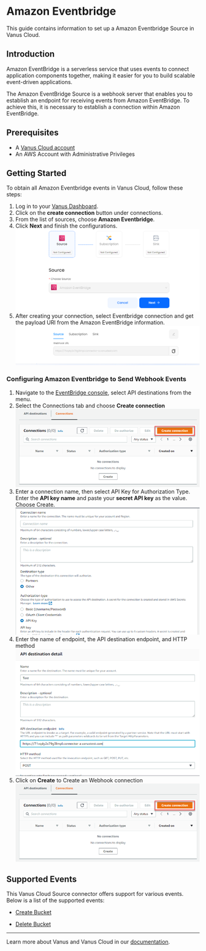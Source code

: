 # Amazon Eventbridge

This guide contains information to set up a Amazon Eventbridge Source in Vanus Cloud.

## Introduction

Amazon EventBridge is a serverless service that uses events to connect application components together, making it easier for you to build scalable event-driven applications.

The Amazon EventBridge Source is a webhook server that enables you to establish an endpoint for receiving events from Amazon EventBridge. To achieve this, it is necessary to establish a connection within Amazon EventBridge.

## Prerequisites

- A [Vanus Cloud account](https://cloud.vanus.ai)
- An AWS Account with Administrative Privileges

## Getting Started

To obtain all Amazon Eventbridge events in Vanus Cloud, follow these steps:

1. Log in to your [Vanus Dashboard](https://cloud.vanus.ai/dashboard).
2. Click on the **create connection** button under connections.
3. From the list of sources, choose **Amazon Eventbridge**.
4. Click **Next** and finish the configurations.
   ![](images/eventbridge.png)
5. After creating your connection, select Eventbridge connection and get the payload URl from the Amazon EventBridge information.
   ![](images/eventbridge-webhook.png)

### Configuring Amazon Eventbridge to Send Webhook Events

1. Navigate to the [EventBridge console](https://console.aws.amazon.com/events/home), select API destinations from the menu.
2. Select the Connections tab and choose **Create connection**
   ![](images/eventbridge-apidestinations.png)
3. Enter a connection name, then select API Key for Authorization Type. Enter the **API key name** and paste your **secret API key** as the value. Choose Create.
   ![](images/eventbridge-auth.png)
4. Enter the name of endpoint, the API destination endpoint, and HTTP method
   ![](images/eventbridge-connection.png)
5. Click on **Create** to Create an Webhook connection
   ![](images/eventbridge-apidestinations.png)

## Supported Events
This Vanus Cloud Source connector offers support for various events. Below is a list of the supported events:

- [Create Bucket](events.md#create-bucket)

- [Delete Bucket](events.md#delete-bucket)

---

Learn more about Vanus and Vanus Cloud in our [documentation](https://docs.vanus.ai).